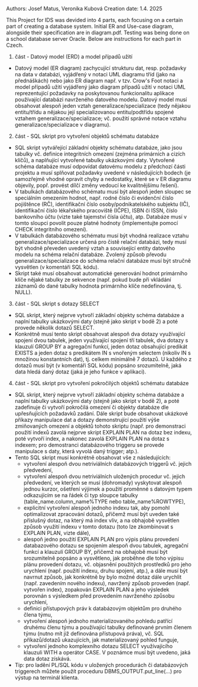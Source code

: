 Authors: Josef Matus, Veronika Kubová
Creation date: 1.4. 2025

This Project for IDS was devided into 4 parts, each focusing on a certain part of creating a database system.
Initial ER and Use-case diagram, alongside their specification are in diagram.pdf.
Testing was being done on a school database server Oracle.
Below are instructions for each part in Czech.

1. část - Datový model (ERD) a model případů užití
- Datový model (ER diagram) zachycující strukturu dat, resp. požadavky na data v databázi, vyjádřený v notaci UML
  diagramu tříd (jako na přednáškách) nebo jako ER diagram např. v tzv. Crow's Foot notaci a model případů užití
  vyjádřený jako diagram případů užití v notaci UML reprezentující požadavky na poskytovanou funkcionalitu aplikace
  používající databázi navrženého datového modelu. Datový model musí obsahovat alespoň jeden vztah generalizace/specializace
  (tedy nějakou entitu/třídu a nějakou její specializovanou entitu/podtřídu spojené vztahem generalizace/specializace;
  vč. použití správné notace vztahu generalizace/specializace v diagramu).

2. část - SQL skript pro vytvoření objektů schématu databáze
- SQL skript vytvářející základní objekty schématu databáze, jako jsou tabulky vč. definice integritních omezení (zejména
  primárních a cizích klíčů), a naplňující vytvořené tabulky ukázkovými daty. Vytvořené schéma databáze musí odpovídat
  datovému modelu z předchozí části projektu a musí splňovat požadavky uvedené v následujících bodech (je samozřejmě
  vhodné opravit chyby a nedostatky, které se v ER diagramu objevily, popř. provést dílčí změny vedoucí ke kvalitnějšímu řešení).
- V tabulkách databázového schématu musí být alespoň jeden sloupec se speciálním omezením hodnot, např. rodné číslo či
  evidenční číslo pojištěnce (RČ), identifikační číslo osoby/podnikatelského subjektu (IČ), identifikační číslo lékařského
  pracoviště (IČPE), ISBN či ISSN, číslo bankovního účtu (vizte také tajemství čísla účtu), atp. Databáze musí v tomto
  sloupci povolit pouze platné hodnoty (implementujte pomocí CHECK integritního omezení).
- V tabulkách databázového schématu musí být vhodná realizace vztahu generalizace/specializace určená pro čistě relační
  databázi, tedy musí být vhodně převeden uvedený vztah a související entity datového modelu na schéma relační databáze.
  Zvolený způsob převodu generalizace/specializace do schéma relační databáze musí být stručně vysvětlen (v komentáři SQL kódu).
- Skript také musí obsahovat automatické generování hodnot primárního klíče nějaké tabulky ze sekvence (např. pokud bude
  při vkládání záznamů do dané tabulky hodnota primárního klíče nedefinována, tj. NULL).

3. část - SQL skript s dotazy SELECT
- SQL skript, který nejprve vytvoří základní objekty schéma databáze a naplní tabulky ukázkovými daty (stejně jako skript
  v bodě 2) a poté provede několik dotazů SELECT.
- Konkrétně musí tento skript obsahovat alespoň dva dotazy využívající spojení dvou tabulek, jeden využívající spojení tří
  tabulek, dva dotazy s klauzulí GROUP BY a agregační funkcí, jeden dotaz obsahující predikát EXISTS a jeden dotaz s predikátem
  IN s vnořeným selectem (nikoliv IN s množinou konstantních dat), tj. celkem minimálně 7 dotazů. U každého z dotazů musí být
  (v komentáři SQL kódu) popsáno srozumitelně, jaká data hledá daný dotaz (jaká je jeho funkce v aplikaci).

4. část - SQL skript pro vytvoření pokročilých objektů schématu databáze
- SQL skript, který nejprve vytvoří základní objekty schéma databáze a naplní tabulky ukázkovými daty (stejně jako skript v bodě 2),
  a poté zadefinuje či vytvoří pokročilá omezení či objekty databáze dle upřesňujících požadavků zadání. Dále skript bude obsahovat
  ukázkové příkazy manipulace dat a dotazy demonstrující použití výše zmiňovaných omezení a objektů tohoto skriptu (např. pro
  demonstraci použití indexů zavolá nejprve skript EXPLAIN PLAN na dotaz bez indexu, poté vytvoří index, a nakonec zavolá
  EXPLAIN PLAN na dotaz s indexem; pro demostranci databázového triggeru se provede manipulace s daty, která vyvolá daný trigger; atp.).
- Tento SQL skript musí konkrétně obsahovat vše z následujících:
    - vytvoření alespoň dvou netriviálních databázových triggerů vč. jejich předvedení,
    - vytvoření alespoň dvou netriviálních uložených procedur vč. jejich předvedení, ve kterých se musí (dohromady) vyskytovat
      alespoň jednou kurzor, ošetření výjimek a použití proměnné s datovým typem odkazujícím se na řádek či typ sloupce tabulky
      (table_name.column_name%TYPE nebo table_name%ROWTYPE),
    - explicitní vytvoření alespoň jednoho indexu tak, aby pomohl optimalizovat zpracování dotazů, přičemž musí být uveden také
      příslušný dotaz, na který má index vliv, a na obhajobě vysvětlen způsob využití indexu v tomto dotazu (toto lze zkombinovat
      s EXPLAIN PLAN, vizte dále),
    - alespoň jedno použití EXPLAIN PLAN pro výpis plánu provedení databazového dotazu se spojením alespoň dvou tabulek, agregační
      funkcí a klauzulí GROUP BY, přičemž na obhajobě musí být srozumitelně popsáno a vysvětleno, jak proběhne dle toho výpisu
      plánu provedení dotazu, vč. objasnění použitých prostředků pro jeho urychlení (např. použití indexu, druhu spojení, atp.),
      a dále musí být navrnut způsob, jak konkrétně by bylo možné dotaz dále urychlit (např. zavedením nového indexu), navržený
      způsob proveden (např. vytvořen index), zopakován EXPLAIN PLAN a jeho výsledek porovnán s výsledkem před provedením navrženého
      způsobu urychlení,
    - definici přístupových práv k databázovým objektům pro druhého člena týmu,
    - vytvoření alespoň jednoho materializovaného pohledu patřící druhému členu týmu a používající tabulky definované prvním členem
      týmu (nutno mít již definována přístupová práva), vč. SQL příkazů/dotazů ukazujících, jak materializovaný pohled funguje,
    - vytvoření jednoho komplexního dotazu SELECT využívajícího klauzuli WITH a operátor CASE. V poznámce musí být uvedeno, jaká
      data dotaz získává.
- Tip: pro ladění PL/SQL kódu v uložených procedurách či databázových triggerech můžete použít proceduru DBMS_OUTPUT.put_line(...)
  pro výstup na terminál klienta.
